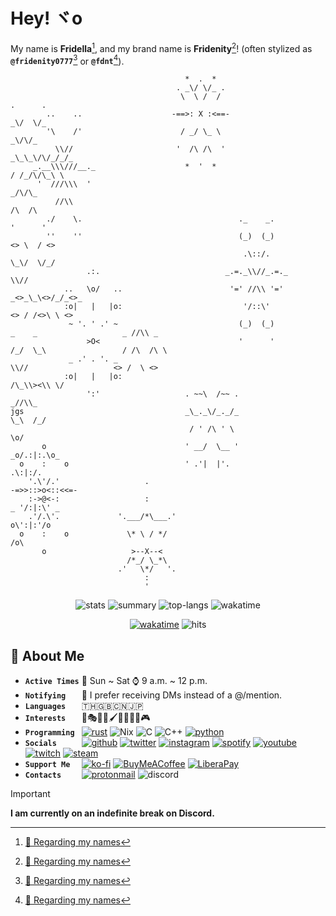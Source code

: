 <!-- Header -->
# <span id="hey"></span> Hey! ヾo

My name is **Fridella**[^1], and my brand name is **Fridenity**[^1]! (often stylized as **`@fridenity0777`**[^1] or **`@fdnt`**[^1]).

<!-- Banner -->

```i
                                       *  .  *
                                     . _\/ \/_ .
                                      \  \ /  /                            .      .
        ..    ..                    -==>: X :<==-                          _\/  \/_
        '\    /'                      / _/ \_ \                             _\/\/_
          \\//                       '  /\ /\  '                        _\_\_\/\/_/_/_
     _.__\\\///__._                    *  '  *                           / /_/\/\_\ \
      '  ///\\\  '                                                          _/\/\_
          //\\                                                              /\  /\
        ./    \.                                   ._    _.                '      '
        ''    ''                                   (_)  (_)                                         <> \  / <>
                                                    .\::/.                                          \_\/  \/_/
                 .:.                            _.=._\\//_.=._                                         \\//
            ..   \o/   ..                        '=' //\\ '='                                    _<>_\_\<>/_/_<>_
            :o|   |   |o:                           '/::\'                                        <> / /<>\ \ <>
             ~ '. ' .' ~                           (_)  (_)                 _    _                   _ //\\ _
                 >O<                               '      '                /_/  \_\                 / /\  /\ \
             _ .' . '. _                                                     \\//                   <> /  \ <>
            :o|   |   |o:                                                /\_\\><\\ \/
                 ':'                   . ~~\  /~~ .                         _//\\_
jgs                                    _\_._\/_._/_                        \_\  /_/
                                        / ' /\ ' \                                             \o/
       o                               ' __/  \__ '                                        _o/.:|:.\o_
  o    :    o                          ' .'|  |'.                                            .\:|:/.
    '.\'/.'                   .                                                          -=>>::>o<::<<=-
    :->@<-:                   :                                                            _ '/:|:\' _
    .'/.\'.             '.___/*\___.'                                                       o\':|:'/o
  o    :    o             \* \ / */                                                            /o\
       o                   >--X--<                        
                          /*_/ \_*\                       
                        .'   \*/   '.                     
                              :                           
                              '                           

```

<div align="center">

![stats](https://github-readme-stats.vercel.app/api?username=fdnt7&theme=rose_pine&hide_border=true&show_icons=true)
![summary](https://github-profile-summary-cards.vercel.app/api/cards/profile-details?username=fdnt7&theme=rose_pine&hide_border=true)
![top-langs](https://github-readme-stats.vercel.app/api/top-langs/?username=fdnt7&theme=rose_pine&layout=compact&hide_border=true)
![wakatime](https://github-readme-stats.vercel.app/api/wakatime?username=fdnt&theme=rose_pine&hide_border=true&layout=compact)

[![wakatime](https://wakatime.com/badge/user/593a8739-5ad7-44b8-9dd7-409d948fcb10.svg)](https://wakatime.com/@593a8739-5ad7-44b8-9dd7-409d948fcb10)
![hits](https://hits.seeyoufarm.com/api/count/incr/badge.svg?url=https%3A%2F%2Fgithub.com%2F{username}1212%2Fhit-counter)
</div>

<!-- About -->
## <span id="about"></span> 💖 About Me

- **`Active Times`**
📅 Sun ~ Sat ⌚ 9 a.m. ~ 12 p.m.
- **`Notifying   `** 📨 I prefer receiving DMs instead of a @/mention.
- **`Languages   `** 🇹🇭🇬🇧🇨🇳🇯🇵
- **`Interests   `** 🎼🎭🎲💄🖌️🚀🎤👩‍💻🎮
- **`Programming `**
[![rust](https://img.shields.io/badge/Rust-black?style=flat&logo=rust)](https://www.rust-lang.org/)
![Nix](https://img.shields.io/badge/NIX-5277C3.svg?style=flat&logo=NixOS&logoColor=white)
![C](https://img.shields.io/badge/c-%2300599C.svg?style=flat&logo=c&logoColor=white)
![C++](https://img.shields.io/badge/c++-%2300599C.svg?style=flat&logo=c%2B%2B&logoColor=white)
[![python](https://img.shields.io/badge/Python-FFD43B?style=flat&logo=python&logoColor=blue)](https://www.python.org/)
- **`Socials     `**
[![github](https://img.shields.io/badge/GitHub-100000?style=flat&logo=github&logoColor=white)](https://github.com/fdnt7)
[![twitter](https://img.shields.io/badge/Twitter-1DA1F2?style=flat&logo=twitter&logoColor=white)](https://twitter.com/fdnt7)
[![instagram](https://img.shields.io/badge/Instagram-E4405F?style=flat&logo=instagram&logoColor=white)](https://www.instagram.com/fdnt7_/)
[![spotify](https://img.shields.io/badge/Spotify-1ED760?&style=flat&logo=spotify&logoColor=white)](https://open.spotify.com/user/21i2irqqgk4rlvl3ewomljvaa)
[![youtube](https://img.shields.io/badge/YouTube-FF0000?style=flat&logo=youtube&logoColor=white)](https://www.youtube.com/@fdnt7_)
[![twitch](https://img.shields.io/badge/Twitch-9146FF?style=flat&logo=twitch&logoColor=white)](https://www.twitch.tv/fdnt7_)
[![steam](https://img.shields.io/badge/Steam-000000?style=flat&logo=steam&logoColor=white)](https://steamcommunity.com/id/fdnt7_/)
- **`Support Me  `**
[![ko-fi](https://img.shields.io/badge/Ko--fi-F16061?style=flat&logo=ko-fi&logoColor=white)](https://ko-fi.com/fdnt7_)
[![BuyMeACoffee](https://img.shields.io/badge/Buy%20Me%20a%20Coffee-ffdd00?style=flat&logo=buy-me-a-coffee&logoColor=black)](https://www.buymeacoffee.com/fdnt)
[![LiberaPay](https://img.shields.io/badge/Liberapay-F6C915?style=flat&logo=liberapay&logoColor=black)](https://en.liberapay.com/fdnt)
- **`Contacts    `**
[![protonmail](https://img.shields.io/badge/ProtonMail-8B89CC?style=flat&logo=protonmail&logoColor=white)](mailto:fdnt@proton.com)
![discord](https://dcbadge.vercel.app/api/shield/548850193202675713?style=flat)

> [!IMPORTANT]
> **I am currently on an indefinite break on Discord.**

<!-- Projects -->
<!-- ## <span id="projects"></span> 💎 Current Projects -->

<!-- [![Λύρα](https://github-readme-stats.vercel.app/api/pin/?username=lyra-music&repo=lyra&theme=rose_pine&hide_border=true)](https://github.com/lyra-music/lyra) -->
<!-- [![novalink](https://github-readme-stats.vercel.app/api/pin/?username=lyra-music&repo=novalink&theme=rose_pine&hide_border=true)](https://github.com/lyra-music/novalink) -->

<!-- Future Plans -->
<!-- ## <span id="future-plans"></span> 🚀 Future Plans

- [ ] ⏳ **Λύρα** Rust Rewrite -->

<!-- Needed Help -->
<!-- ## <span id="needed-help"></span> 🌱 Current Needed Help

- **Cosplaying Funds**: I've always really loved the craft of cosplaying, and I've tried some premade cosplays out already which can be checked out [here](https://ko-fi.com/fdnt7_/gallery)! That being said, I do have many more plans to cosplay other characters in the future!
  
  It also feels very gender-affirming[^2] for me to wear traditionally feminine clothing! Please consider donating to me via the links [below](#support)! -->

<!-- Contacts -->
<!-- ## <span id="contacts"></span> 📨 Contacts -->

<!-- Support -->
<!-- ## <span id="support"></span> 💰 Support Me -->

<!-- > **Warning** **At the time of writing this, I am currently unable to receive payments from these.** -->

<!-- [![paypal](https://img.shields.io/badge/PayPal-00457C?style=for-the-badge&logo=paypal&logoColor=white)](https://www.paypal.me/...) -->

<!-- Socials -->
<!-- ## <span id="socials"></span> 🔗 Socials -->

<!-- [![reddit](https://img.shields.io/badge/Reddit-FF4500?style=for-the-badge&logo=reddit&logoColor=white)](https://www.reddit.com/u/fridenity0777) -->
<!-- [![mastodon](https://img.shields.io/badge/-MASTODON-%232B90D9?style=for-the-badge&logo=mastodon&logoColor=white)](https://fosstodon.org/@fdnt) -->
<!-- [![stackoverflow](https://img.shields.io/badge/Stack_Overflow-FE7A16?style=for-the-badge&logo=stack-overflow&logoColor=white)](https://stackoverflow.com/users/21558112/fdnt) -->

<!-- Badges Spam -->
<!-- ![Windows 11](https://img.shields.io/badge/Windows%2011-%230079d5.svg?style=for-the-badge&logo=Windows%2011&logoColor=white)
![Linux](https://img.shields.io/badge/Linux-FCC624?style=for-the-badge&logo=linux&logoColor=black)
![Debian](https://img.shields.io/badge/Debian-D70A53?style=for-the-badge&logo=debian&logoColor=white)
![Arch](https://img.shields.io/badge/Arch%20Linux-1793D1?logo=arch-linux&logoColor=fff&style=for-the-badge)
![Postgres](https://img.shields.io/badge/postgres-%23316192.svg?style=for-the-badge&logo=postgresql&logoColor=white)
![docker](https://img.shields.io/badge/Docker-2CA5E0?style=for-the-badge&logo=docker&logoColor=white)
![photoshop](https://img.shields.io/badge/Adobe%20Photoshop-31A8FF?style=for-the-badge&logo=Adobe%20Photoshop&logoColor=black)
![gimp](https://img.shields.io/badge/Gimp-657D8B?style=for-the-badge&logo=gimp&logoColor=FFFFFF)
![krita](https://img.shields.io/badge/Krita-203759?style=for-the-badge&logo=krita&logoColor=EEF37B)
![neovim](https://img.shields.io/badge/NeoVim-%2357A143.svg?&style=for-the-badge&logo=neovim&logoColor=white)
![notepad++](https://img.shields.io/badge/Notepad++-90E59A.svg?style=for-the-badge&logo=notepad%2B%2B&logoColor=black)
![vscode](https://img.shields.io/badge/VSCode-0078D4?style=for-the-badge&logo=visual%20studio%20code&logoColor=white)
![wakatime](https://img.shields.io/badge/WakaTime-000000?style=for-the-badge&logo=WakaTime&logoColor=white)
![c++](https://img.shields.io/badge/C%2B%2B-00599C?style=for-the-badge&logo=c%2B%2B&logoColor=white)
![rust](https://img.shields.io/badge/Rust-black?style=for-the-badge&logo=rust)
![python](https://img.shields.io/badge/Python-FFD43B?style=for-the-badge&logo=python&logoColor=blue)
![Windows Terminal](https://img.shields.io/badge/Windows%20Terminal-%234D4D4D.svg?style=for-the-badge&logo=windows-terminal&logoColor=white)
![alacritty](https://img.shields.io/badge/alacritty-F46D01?style=for-the-badge&logo=alacritty&logoColor=white)
![git](https://img.shields.io/badge/GIT-E44C30?style=for-the-badge&logo=git&logoColor=white)
![PowerShell](https://img.shields.io/badge/PowerShell-%235391FE.svg?style=for-the-badge&logo=powershell&logoColor=white)
![bash](https://img.shields.io/badge/GNU%20Bash-4EAA25?style=for-the-badge&logo=GNU%20Bash&logoColor=white)
![starship](https://img.shields.io/badge/starship-DD0B78?style=for-the-badge&logo=starship&logoColor=white)
![brave](https://img.shields.io/badge/Brave-FF1B2D?style=for-the-badge&logo=Brave&logoColor=white)
![vivaldi](https://img.shields.io/badge/Vivaldi-EF3939?style=for-the-badge&logo=Vivaldi&logoColor=white)
![firefox](https://img.shields.io/badge/Firefox-FF7139?style=for-the-badge&logo=Firefox-Browser&logoColor=white)
![tor](https://img.shields.io/badge/Tor-7D4698?style=for-the-badge&logo=Tor-Browser&logoColor=white) -->

<!-- Backwards Compatibility -->
<!-- ### <span id="1-regarding-my-names"></span> Looking for the "Regarding my names" section? -->

<!-- > The section has been moved to a separate Markdown file[^1]. -->

<!-- ### <span id="2-regarding-me-and-coming-out"></span> Looking for the "Regarding me coming out" section? -->

<!-- > The section has been moved to a separate Markdown file[^2]. -->

<!-- Footnotes -->
<!-- TODO: Update this with relative links once possible -->
[^1]: [🪪 Regarding my names](https://github.com/fdnt7/fdnt7/blob/main/etc/names.md)
[^2]: [🏳️‍🌈 Regarding me and LGBTQIA+](https://github.com/fdnt7/fdnt7/blob/main/etc/lgbtqia.md)
